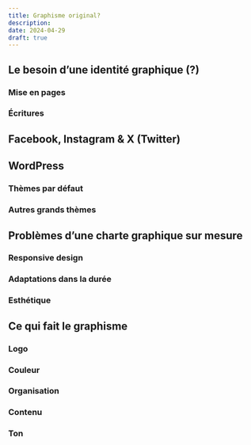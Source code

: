 ```yaml
---
title: Graphisme original?
description: 
date: 2024-04-29
draft: true
---
```


## Le besoin d’une identité graphique (?)

### Mise en pages

### Écritures

## Facebook, Instagram & X (Twitter)

## WordPress

### Thèmes par défaut

### Autres grands thèmes

## Problèmes d’une charte graphique sur mesure

### Responsive design

### Adaptations dans la durée

### Esthétique

## Ce qui fait le graphisme

### Logo

### Couleur

### Organisation

### Contenu

### Ton
